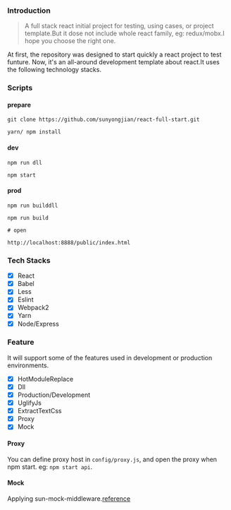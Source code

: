 ### Introduction
> A full stack react initial project for testing, using cases, or project template.But it dose not include whole react family, eg: redux/mobx.I hope you choose the right one.

At first, the repository was designed to start quickly a react project to test funture. Now, it's an all-around development template about react.It uses the following technology stacks.

### Scripts
#### prepare

```
git clone https://github.com/sunyongjian/react-full-start.git

yarn/ npm install
```

#### dev

```
npm run dll
```

```
npm start
```
#### prod
```
npm run builddll
```

```
npm run build

```

```
# open

http://localhost:8888/public/index.html
```

### Tech Stacks

- [x] React
- [x] Babel
- [x] Less
- [x] Eslint
- [x] Webpack2
- [x] Yarn
- [x] Node/Express

### Feature
It will support some of the features used in development or production environments.

- [x] HotModuleReplace
- [x] Dll
- [x] Production/Development
- [x] UglifyJs
- [x] ExtractTextCss
- [x] Proxy
- [x] Mock

#### Proxy
You can define proxy host in `config/proxy.js`, and open the proxy when npm start. eg: `npm start api`.

#### Mock
Applying sun-mock-middleware.[reference](https://github.com/sunyongjian/sun-mock-middleware)


